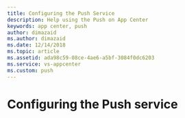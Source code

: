 ```yaml
---
title: Configuring the Push Service
description: Help using the Push on App Center
keywords: app center, push
author: dimazaid
ms.author: dimazaid
ms.date: 12/14/2018
ms.topic: article
ms.assetid: ada98c59-08ce-4ae6-a5bf-3084f0dc6203
ms.service: vs-appcenter
ms.custom: push
---
```


# Configuring the Push service
